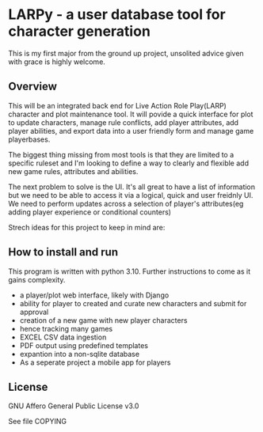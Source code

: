 <h1>LARPy - a user database tool for character generation</h1>
<p>This is my first major from the ground up project, unsolited advice given with grace is highly welcome. </p>
<h2>Overview</h2>
<p>This will be an integrated back end for Live Action Role Play(LARP) character
    and plot maintenance tool. It will povide a quick interface for plot to update characters,
    manage rule conflicts, add player attributes, add player abilities, and export data into 
    a user friendly form and manage game playerbases.</p>
<p>The biggest thing missing from most tools is that they are limited to a specific ruleset 
    and I'm looking to define a way to clearly and flexible add new game rules, attributes 
    and abilities.</p>
<p>The next problem to solve is the UI. It's all great to have a list of information but we 
    need to be able to access it via a logical, quick and user freidnly UI. We need to perform 
    updates across a selection of player's attributes(eg adding player experience or conditional 
    counters)</p>
<p>Strech ideas for this project to keep in mind are:</p>
<h2>How to install and run</h2>
<p>This program is written with python 3.10. Further instructions to come as it gains complexity.</p>
<ul>
    <li>a player/plot web interface, likely with Django</li> 
    <li>ability for player to created and curate new characters and submit for approval</li>
    <li>creation of a new game with new player characters</li>
    <li>hence tracking many games</li>
    <li>EXCEL CSV data ingestion</li>
    <li>PDF output using predefined templates</li>
    <li>expantion into a non-sqlite database</li>
    <li>As a seperate project a mobile app for players</li>
</ul>

<h2>License</h2>
<p>GNU Affero General Public License v3.0</p>
<p>See file COPYING